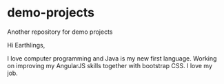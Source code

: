 # demo-projects
Another repository for demo projects

Hi Earthlings,

I love computer programming and Java is my new first language. Working on improving my AngularJS skills together with bootstrap CSS. I love my job.
